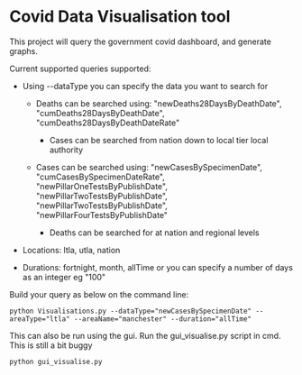 # Covid Data Visualisation tool

This project will query the government covid dashboard, and generate graphs.

Current supported queries supported:

- Using --dataType you can specify the data you want to search for
    - Deaths can be searched using: "newDeaths28DaysByDeathDate", "cumDeaths28DaysByDeathDate",
                            "cumDeaths28DaysByDeathDateRate"
        - Cases can be searched from nation down to local tier local authority
        
    - Cases can be searched using: "newCasesBySpecimenDate", "cumCasesBySpecimenDateRate", "newPillarOneTestsByPublishDate",
                            "newPillarTwoTestsByPublishDate", "newPillarTwoTestsByPublishDate",
                            "newPillarFourTestsByPublishDate"
        - Deaths can be searched for at nation and regional levels
        
- Locations: ltla, utla, nation
- Durations: fortnight, month, allTime or you can specify a number of days as an integer eg "100"

Build your query as below on the command line:

`python Visualisations.py --dataType="newCasesBySpecimenDate" --areaType="ltla" --areaName="manchester" --duration="allTime"
`

This can also be run using the gui. Run the gui_visualise.py script in cmd. This is still a bit buggy

`python gui_visualise.py`